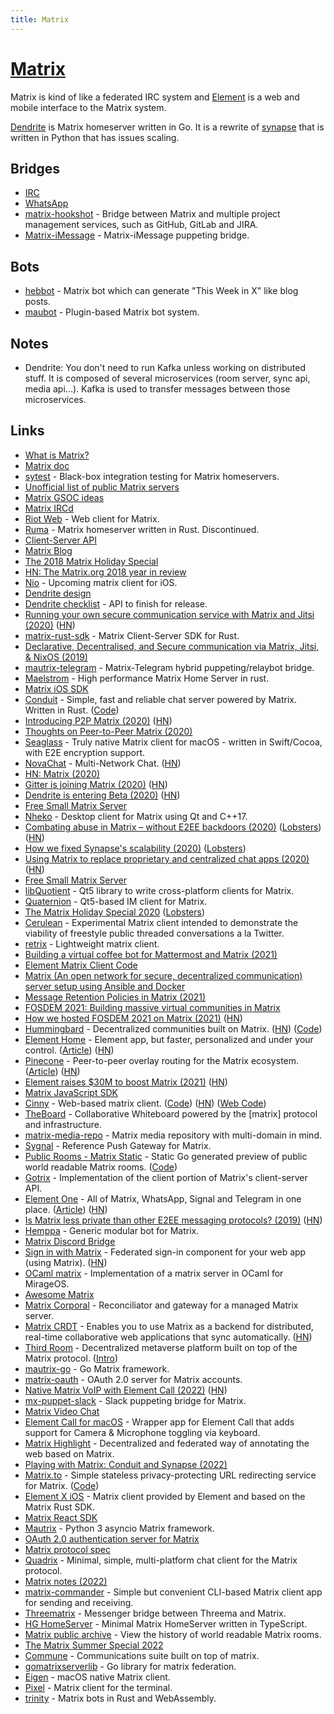```yaml
---
title: Matrix
---
```


# [Matrix](https://matrix.org)

Matrix is kind of like a federated IRC system and [Element](https://element.io) is a web and mobile interface to the Matrix system.

[Dendrite](https://github.com/matrix-org/dendrite) is Matrix homeserver written in Go. It is a rewrite of [synapse](https://github.com/matrix-org/synapse) that is written in Python that has issues scaling.

## Bridges

- [IRC](https://github.com/matrix-org/matrix-ircd)
- [WhatsApp](https://github.com/tulir/mautrix-whatsapp)
- [matrix-hookshot](https://github.com/Half-Shot/matrix-hookshot) - Bridge between Matrix and multiple project management services, such as GitHub, GitLab and JIRA.
- [Matrix-iMessage](https://github.com/mautrix/imessage) - Matrix-iMessage puppeting bridge.

## Bots

- [hebbot](https://github.com/haecker-felix/hebbot) - Matrix bot which can generate "This Week in X" like blog posts.
- [maubot](https://github.com/maubot/maubot) - Plugin-based Matrix bot system.

## Notes

- Dendrite: You don't need to run Kafka unless working on distributed stuff. It is composed of several microservices (room server, sync api, media api...). Kafka is used to transfer messages between those microservices.

## Links

- [What is Matrix?](https://matrix.org/docs/guides/faq.html#what-is-matrix)
- [Matrix doc](https://github.com/matrix-org/matrix-doc)
- [sytest](https://github.com/matrix-org/sytest) - Black-box integration testing for Matrix homeservers.
- [Unofficial list of public Matrix servers](https://www.hello-matrix.net/public_servers.php)
- [Matrix GSOC ideas](https://github.com/matrix-org/GSoC/blob/master/IDEAS.md#what-is-matrix)
- [Matrix IRCd](https://github.com/matrix-org/matrix-ircd)
- [Riot Web](https://github.com/vector-im/riot-web) - Web client for Matrix.
- [Ruma](https://github.com/ruma/homeserver) - Matrix homeserver written in Rust. Discontinued.
- [Client-Server API](https://matrix.org/docs/spec/client_server/r0.3.0.html)
- [Matrix Blog](https://matrix.org/blog/posts/)
- [The 2018 Matrix Holiday Special](https://matrix.org/blog/2018/12/25/the-2018-matrix-holiday-special/)
- [HN: The Matrix.org 2018 year in review](https://news.ycombinator.com/item?id=18756787)
- [Nio](https://github.com/niochat/nio) - Upcoming matrix client for iOS.
- [Dendrite design](https://github.com/matrix-org/dendrite/blob/master/docs/DESIGN.md)
- [Dendrite checklist](https://docs.google.com/spreadsheets/d/1tkMNpIpPjvuDJWjPFbw_xzNzOHBA-Hp50Rkpcr43xTw) - API to finish for release.
- [Running your own secure communication service with Matrix and Jitsi (2020)](https://matrix.org/blog/2020/04/06/running-your-own-secure-communication-service-with-matrix-and-jitsi) ([HN](https://news.ycombinator.com/item?id=22802645))
- [matrix-rust-sdk](https://github.com/matrix-org/matrix-rust-sdk) - Matrix Client-Server SDK for Rust.
- [Declarative, Decentralised, and Secure communication via Matrix, Jitsi, & NixOS (2019)](https://kaushikc.org/posts/matrix-jitsi-nixos.html)
- [mautrix-telegram](https://github.com/mautrix/telegram) - Matrix-Telegram hybrid puppeting/relaybot bridge.
- [Maelstrom](https://github.com/maelstrom-rs/maelstrom) - High performance Matrix Home Server in rust.
- [Matrix iOS SDK](https://github.com/matrix-org/matrix-ios-sdk)
- [Conduit](https://conduit.rs/) - Simple, fast and reliable chat server powered by Matrix. Written in Rust. ([Code](https://gitlab.com/famedly/conduit))
- [Introducing P2P Matrix (2020)](https://matrix.org/blog/2020/06/02/introducing-p-2-p-matrix) ([HN](https://news.ycombinator.com/item?id=23393935))
- [Thoughts on Peer-to-Peer Matrix (2020)](https://neilalexander.dev/2020/06/02/thoughts-p2p-matrix.html)
- [Seaglass](https://github.com/neilalexander/seaglass) - Truly native Matrix client for macOS - written in Swift/Cocoa, with E2E encryption support.
- [NovaChat](https://nova.chat/) - Multi-Network Chat. ([HN](https://news.ycombinator.com/item?id=23693371))
- [HN: Matrix (2020)](https://news.ycombinator.com/item?id=24239564)
- [Gitter is joining Matrix (2020)](https://matrix.org/blog/2020/09/30/welcoming-gitter-to-matrix) ([HN](https://news.ycombinator.com/item?id=24638438))
- [Dendrite is entering Beta (2020)](https://matrix.org/blog/2020/10/08/dendrite-is-entering-beta) ([HN](https://news.ycombinator.com/item?id=24721160))
- [Free Small Matrix Server](https://matrix.org/docs/guides/free-small-matrix-server)
- [Nheko](https://github.com/Nheko-Reborn/nheko) - Desktop client for Matrix using Qt and C++17.
- [Combating abuse in Matrix – without E2EE backdoors (2020)](https://matrix.org/blog/2020/10/19/combating-abuse-in-matrix-without-backdoors) ([Lobsters](https://lobste.rs/s/ntyvtw/combating_abuse_matrix_without)) ([HN](https://news.ycombinator.com/item?id=24836987))
- [How we fixed Synapse's scalability (2020)](https://matrix.org/blog/2020/11/03/how-we-fixed-synapses-scalability) ([Lobsters](https://lobste.rs/s/gwwnei/how_we_fixed_synapse_s_scalability_matrix))
- [Using Matrix to replace proprietary and centralized chat apps (2020)](https://jae.moe/blog/2020/11/using-matrix-to-replace-proprietary-and-centralized-chat-apps/) ([HN](https://news.ycombinator.com/item?id=25091614))
- [Free Small Matrix Server](https://github.com/ptman/matrix-docs/tree/master/free-matrix-server)
- [libQuotient](https://github.com/quotient-im/libQuotient/) - Qt5 library to write cross-platform clients for Matrix.
- [Quaternion](https://github.com/quotient-im/Quaternion/) - Qt5-based IM client for Matrix.
- [The Matrix Holiday Special 2020](https://matrix.org/blog/2020/12/25/the-matrix-holiday-special-2020) ([Lobsters](https://lobste.rs/s/sxt5zc/matrix_holiday_special_2020))
- [Cerulean](https://github.com/matrix-org/cerulean) - Experimental Matrix client intended to demonstrate the viability of freestyle public threaded conversations a la Twitter.
- [retrix](https://github.com/agraven/retrix) - Lightweight matrix client.
- [Building a virtual coffee bot for Mattermost and Matrix (2021)](https://n8n.io/blog/how-to-host-virtual-coffee-breaks-with-n8n/)
- [Element Matrix Client Code](https://github.com/vector-im/element-web)
- [Matrix (An open network for secure, decentralized communication) server setup using Ansible and Docker](https://github.com/spantaleev/matrix-docker-ansible-deploy)
- [Message Retention Policies in Matrix (2021)](https://brendan.abolivier.bzh/matrix-retention-policies/)
- [FOSDEM 2021: Building massive virtual communities in Matrix](https://www.youtube.com/watch?v=TzUfS08lMek)
- [How we hosted FOSDEM 2021 on Matrix (2021)](https://matrix.org/blog/2021/02/15/how-we-hosted-fosdem-2021-on-matrix) ([HN](https://news.ycombinator.com/item?id=26142654))
- [Hummingbard](https://hummingbard.com/hummingbard/introducing-hummingbard) - Decentralized communities built on Matrix. ([HN](https://news.ycombinator.com/item?id=26277602)) ([Code](https://github.com/hummingbard/hummingbard))
- [Element Home](https://element.io/element-home) - Element app, but faster, personalized and under your control. ([Article](https://element.io/blog/element-home/)) ([HN](https://news.ycombinator.com/item?id=26311801))
- [Pinecone](https://github.com/matrix-org/pinecone) - Peer-to-peer overlay routing for the Matrix ecosystem. ([Article](https://matrix.org/blog/2021/05/06/introducing-the-pinecone-overlay-network)) ([HN](https://news.ycombinator.com/item?id=27077660))
- [Element raises $30M to boost Matrix (2021)](https://matrix.org/blog/2021/07/27/element-raises-30-m-to-boost-matrix) ([HN](https://news.ycombinator.com/item?id=27969624))
- [Matrix JavaScript SDK](https://github.com/matrix-org/matrix-js-sdk)
- [Cinny](https://cinny.in/) - Web-based matrix client. ([Code](https://github.com/ajbura/cinny)) ([HN](https://news.ycombinator.com/item?id=27986376)) ([Web Code](https://github.com/cinnyapp/cinny-site))
- [TheBoard](https://github.com/toger5/TheBoard) - Collaborative Whiteboard powered by the [matrix] protocol and infrastructure.
- [matrix-media-repo](https://github.com/turt2live/matrix-media-repo) - Matrix media repository with multi-domain in mind.
- [Sygnal](https://github.com/matrix-org/sygnal) - Reference Push Gateway for Matrix.
- [Public Rooms - Matrix Static](https://view.matrix.org/) - Static Go generated preview of public world readable Matrix rooms. ([Code](https://github.com/matrix-org/matrix-static))
- [Gotrix](https://github.com/chanbakjsd/gotrix) - Implementation of the client portion of Matrix's client-server API.
- [Element One](https://ems.element.io/element-one) - All of Matrix, WhatsApp, Signal and Telegram in one place. ([Article](https://element.io/blog/element-one-all-of-matrix-whatsapp-signal-and-telegram-in-one-place/)) ([HN](https://news.ycombinator.com/item?id=28997898))
- [Is Matrix less private than other E2EE messaging protocols? (2019)](https://gitlab.com/libremonde-org/papers/research/privacy-matrix.org/-/blob/master/part1/README.md) ([HN](https://news.ycombinator.com/item?id=29105098))
- [Hemppa](https://github.com/vranki/hemppa) - Generic modular bot for Matrix.
- [Matrix Discord Bridge](https://github.com/Half-Shot/matrix-appservice-discord)
- [Sign in with Matrix](https://github.com/mishushakov/signin-with-matrix) - Federated sign-in component for your web app (using Matrix). ([HN](https://news.ycombinator.com/item?id=29240154))
- [OCaml matrix](https://github.com/clecat/ocaml-matrix) - Implementation of a matrix server in OCaml for MirageOS.
- [Awesome Matrix](https://github.com/jryans/awesome-matrix)
- [Matrix Corporal](https://github.com/devture/matrix-corporal) - Reconciliator and gateway for a managed Matrix server.
- [Matrix CRDT](https://github.com/YousefED/Matrix-CRDT) - Enables you to use Matrix as a backend for distributed, real-time collaborative web applications that sync automatically. ([HN](https://news.ycombinator.com/item?id=29978659))
- [Third Room](https://github.com/matrix-org/thirdroom) - Decentralized metaverse platform built on top of the Matrix protocol. ([Intro](https://github.com/matrix-org/thirdroom/discussions/20))
- [mautrix-go](https://github.com/mautrix/go) - Go Matrix framework.
- [matrix-oauth](https://github.com/turt2live/matrix-oauth) - OAuth 2.0 server for Matrix accounts.
- [Native Matrix VoIP with Element Call (2022)](https://element.io/blog/introducing-native-matrix-voip-with-element-call/) ([HN](https://news.ycombinator.com/item?id=30568164))
- [mx-puppet-slack](https://github.com/Sorunome/mx-puppet-slack) - Slack puppeting bridge for Matrix.
- [Matrix Video Chat](https://call.element.io/)
- [Element Call for macOS](https://github.com/pixlwave/Element-Call-macOS) - Wrapper app for Element Call that adds support for Camera & Microphone toggling via keyboard.
- [Matrix Highlight](https://github.com/DanilaFe/matrix-highlight) - Decentralized and federated way of annotating the web based on Matrix.
- [Playing with Matrix: Conduit and Synapse (2022)](https://akselmo.dev/2022/04/01/Playing-with-Matrix-Conduit-and-Synapse.html)
- [Matrix.to](https://matrix.to/) - Simple stateless privacy-protecting URL redirecting service for Matrix. ([Code](https://github.com/matrix-org/matrix.to))
- [Element X iOS](https://github.com/vector-im/element-x-ios) - Matrix client provided by Element and based on the Matrix Rust SDK.
- [Matrix React SDK](https://github.com/matrix-org/matrix-react-sdk)
- [Mautrix](https://github.com/mautrix/python) - Python 3 asyncio Matrix framework.
- [OAuth 2.0 authentication server for Matrix](https://github.com/matrix-org/matrix-authentication-service)
- [Matrix protocol spec](https://github.com/matrix-org/matrix-spec)
- [Quadrix](https://github.com/alariej/quadrix) - Minimal, simple, multi-platform chat client for the Matrix protocol.
- [Matrix notes (2022)](https://anarc.at/blog/2022-06-17-matrix-notes/)
- [matrix-commander](https://github.com/8go/matrix-commander) - Simple but convenient CLI-based Matrix client app for sending and receiving.
- [Threematrix](https://github.com/bitbetterde/Threematrix) - Messenger bridge between Threema and Matrix.
- [HG HomeServer](https://github.com/heusalagroup/hghs) - Minimal Matrix HomeServer written in TypeScript.
- [Matrix public archive](https://github.com/matrix-org/matrix-public-archive) - View the history of world readable Matrix rooms.
- [The Matrix Summer Special 2022](https://matrix.org/blog/2022/08/15/the-matrix-summer-special-2022)
- [Commune](https://github.com/commune-org/commune) - Communications suite built on top of matrix.
- [gomatrixserverlib](https://github.com/matrix-org/gomatrixserverlib) - Go library for matrix federation.
- [Eigen](https://github.com/Kalissaac/Eigen) - macOS native Matrix client.
- [Pixel](https://github.com/jamesthesken/pixel) - Matrix client for the terminal.
- [trinity](https://github.com/bnjbvr/trinity) - Matrix bots in Rust and WebAssembly.
